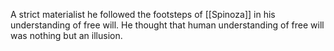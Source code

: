 A strict materialist he followed the footsteps of [[Spinoza]] in his understanding of free will. He thought that human understanding of free will was nothing but an illusion. 